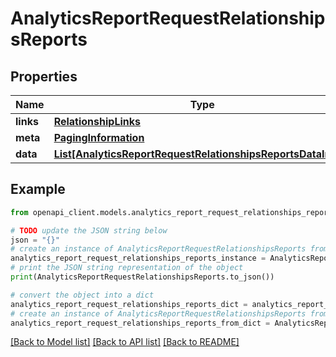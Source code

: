 # AnalyticsReportRequestRelationshipsReports


## Properties

Name | Type | Description | Notes
------------ | ------------- | ------------- | -------------
**links** | [**RelationshipLinks**](RelationshipLinks.md) |  | [optional] 
**meta** | [**PagingInformation**](PagingInformation.md) |  | [optional] 
**data** | [**List[AnalyticsReportRequestRelationshipsReportsDataInner]**](AnalyticsReportRequestRelationshipsReportsDataInner.md) |  | [optional] 

## Example

```python
from openapi_client.models.analytics_report_request_relationships_reports import AnalyticsReportRequestRelationshipsReports

# TODO update the JSON string below
json = "{}"
# create an instance of AnalyticsReportRequestRelationshipsReports from a JSON string
analytics_report_request_relationships_reports_instance = AnalyticsReportRequestRelationshipsReports.from_json(json)
# print the JSON string representation of the object
print(AnalyticsReportRequestRelationshipsReports.to_json())

# convert the object into a dict
analytics_report_request_relationships_reports_dict = analytics_report_request_relationships_reports_instance.to_dict()
# create an instance of AnalyticsReportRequestRelationshipsReports from a dict
analytics_report_request_relationships_reports_from_dict = AnalyticsReportRequestRelationshipsReports.from_dict(analytics_report_request_relationships_reports_dict)
```
[[Back to Model list]](../README.md#documentation-for-models) [[Back to API list]](../README.md#documentation-for-api-endpoints) [[Back to README]](../README.md)


